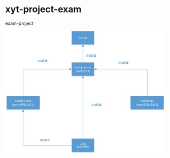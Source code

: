# xyt-project-exam
exam-project

![图片说明](https://github.com/aliyuncluo/xyt-project-exam/blob/master/exam.jpg)
